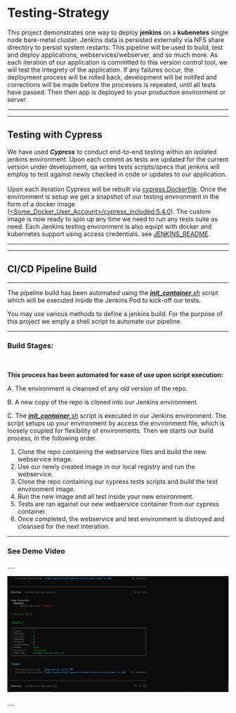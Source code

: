 # Testing-Strategy

This project demonstrates one way to deploy **jenkins** on a **kubenetes** single node bare-metal cluster. Jenkins data is persisted externally via NFS share directory to persist system restarts. This pipeline will be used to build, test and deploy applications, webservices/webserver, and so much more. As each iteration of our application is committed to this version control tool, we will test the integrety of the application. If any failures occur, the deployment process will be rolled back, development will be notifed and corrections will be made before the processes is repeated, until all tests have passed. Then then app is deployed to your production environment or server.

---
---
## Testing with Cypress
We have used ***Cypress*** to conduct end-to-end testing within an isolated jenkins environment. Upon each commit as tests are updated for the current version under development, qa writes tests scripts/specs that jenkins will employ to test against newly checked in code or updates to our application.  
<br/>
Upon each iteration Cypress will be rebuilt via [cypress.Dockerfile](./cypress.Dockerfile).  Once the environment is setup we get a snapshot of our testing environment in the form of a docker image ([<Some_Docker_User_Account>/cypress_included:5.4.0](./cypress.Dockerfile)). The custom image is now ready to spin up any time we need to run any tests suite as need.  Each Jenkins testing environment is also equipt with docker and kubernetes support using access credentials.  see [JENKINS_README](./kubernetes/jenkins/JENKINS_READ.md). 

---
---

## CI/CD Pipeline Build
---
The pipeline build has been automated using the *[__init_container__.sh](./__init_container__.sh)* script which will be executed inside the Jenkins Pod to kick-off our tests.

You may use various methods to define a jenkins build. For the purpose of this project we emply a shell script to automate our pipeline.

---
### Build Stages:
<br/>

**This process has been automated for ease of use upon script execution:**
<br/>

A. The environment is cleansed of any old version of the repo. 

B. A new copy of the repo is cloned into our Jenkins environment.

C. The *[__init_container__.sh](./__init_container__.sh)* script is executed 
   in our Jenkins environment. The script setups up your environment by 
   access the environment file, which is loosely coupled for flexibility 
   of environments.  Then we starts our build process, in the following order.

   1. Clone the repo containing the webservice files and build the new 
      webservice image.
   2. Use our newly created image in our local registry and run the webservice.
   3. Clone the repo containing our cypress tests scripts and build the test 
      environment image.
   4. Run the new image and all test inside your new environment.
   5. Tests are ran against our new webservice container from our 
      cypress container.
   6. Once completed, the webservice and test environment is distroyed and 
      cleansed for the next interation.

---
### See Demo Video
.... <!-- post content -->

[![Jenkins](media/screenshot_contact_sizing.png)](https://www.youtube.com/embed/jFOrcgQPZ1k "Jenkins")

.... <!-- post content -->
